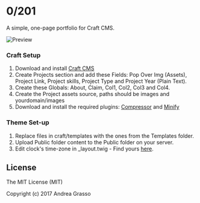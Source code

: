 # 0/201

A simple, one-page portfolio for Craft CMS.

![Preview](0201.gif)

### Craft Setup

1. Download and install [Craft CMS](https://craftcms.com/)
2. Create Projects section and add these Fields: Pop Over Img (Assets), Project Link, Project skills, Project Type and Project Year (Plain Text).
3. Create these Globals: About, Claim, Col1, Col2, Col3 and Col4.
4. Create the Project assets source, paths should be images and yourdomain/images
5. Download and install the required plugins: [Compressor](https://github.com/sathoro/Compressor) and [Minify](https://github.com/nystudio107/minify)

### Theme Set-up

1. Replace files in craft/templates with the ones from the Templates folder.
2. Upload Public folder content to the Public folder on your server.
3. Edit clock's time-zone in _layout.twig - Find yours [here](https://momentjs.com/timezone/).

## License

The MIT License (MIT)

Copyright (c) 2017 Andrea Grasso
